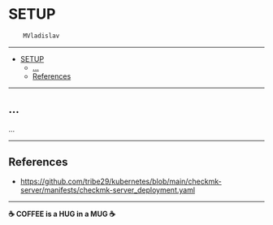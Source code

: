 # SETUP

```sh
    MVladislav
```

---

- [SETUP](#setup)
  - [...](#)
  - [References](#references)

---

## ...

...

---

## References

- <https://github.com/tribe29/kubernetes/blob/main/checkmk-server/manifests/checkmk-server_deployment.yaml>

---

**☕ COFFEE is a HUG in a MUG ☕**
